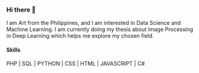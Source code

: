 ### Hi there 👋

I am Art from the Philippines, and I am interested in Data Science and Machine Learning. I am currently doing my thesis about Image Processing in Deep Learning which helps me explore my chosen field.

#### Skills
PHP | SQL | PYTHON | CSS | HTML | JAVASCRIPT | C#


